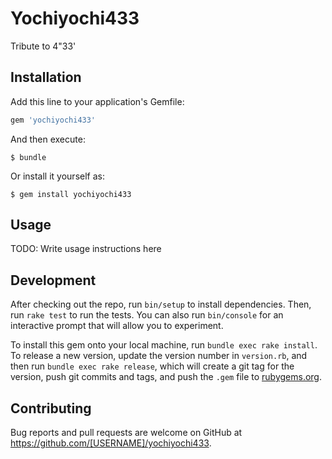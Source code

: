 # Yochiyochi433

Tribute to 4"33'

## Installation

Add this line to your application's Gemfile:

```ruby
gem 'yochiyochi433'
```

And then execute:

    $ bundle

Or install it yourself as:

    $ gem install yochiyochi433

## Usage

TODO: Write usage instructions here

## Development

After checking out the repo, run `bin/setup` to install dependencies. Then, run `rake test` to run the tests. You can also run `bin/console` for an interactive prompt that will allow you to experiment.

To install this gem onto your local machine, run `bundle exec rake install`. To release a new version, update the version number in `version.rb`, and then run `bundle exec rake release`, which will create a git tag for the version, push git commits and tags, and push the `.gem` file to [rubygems.org](https://rubygems.org).

## Contributing

Bug reports and pull requests are welcome on GitHub at https://github.com/[USERNAME]/yochiyochi433.


